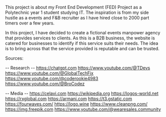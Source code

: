 This project is about my Front End Development (FED) Project as a Polytechnic year 1 student studying IT.
The inspiration is from my side hustle as a events and F&B recruiter as I have hired close to 2000 part timers over a few years.

In this project, I have decided to create a fictional events manpower agency that provides services to clients.
As this is a B2B business, the website is catered for businesses to identify if this service suits their needs.
The idea is to bring across that the service provided is reputable and can be trusted.


Sources:

-- Research --
https://chatgpt.com
https://www.youtube.com/@TDevs
https://www.youtube.com/@GlobalTechFix
https://www.youtube.com/@coderookie4983
https://www.youtube.com/@BroCodez

-- Media --
https://celavi.com
https://wikipedia.org
https://logos-world.net
https://rxglobal.com
https://armani.com
https://t3.gstatic.com
https://fourwaves.com/
https://logo.wine
https://www.cleanpng.com/
https://img.freepik.com
https://www.youtube.com/@wearesales.community

